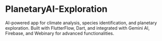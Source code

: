 # PlanetaryAI-Exploration
AI-powered app for climate analysis, species identification, and planetary exploration. Built with FlutterFlow, Dart, and integrated with Gemini AI, Firebase, and Webinary for advanced functionalities.
